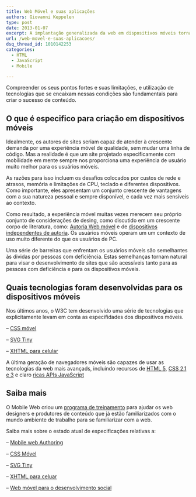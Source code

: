 ```yaml
---
title: Web Móvel e suas aplicações
authors: Giovanni Keppelen
type: post
date: 2013-01-07
excerpt: A implantação generalizada da web em dispositivos móveis torna um alvo de escolha para criadores de conteúdo.
url: /web-movel-e-suas-aplicacoes/
dsq_thread_id: 1010142253
categories:
  - HTML
  - JavaScript
  - Mobile

---
```

Compreender os seus pontos fortes e suas limitações, e utilização de tecnologias que se encaixam nessas condições são fundamentais para criar o sucesso de conteúdo.

## O que é especifico para criação em dispositivos móveis

Idealmente, os autores de sites seriam capaz de atender à crescente demanda por uma experiência móvel de qualidade, sem mudar uma linha de código. Mas a realidade é que um site projetado especificamente com mobilidade em mente sempre nos proporciona uma experiência de usuário muito melhor para os usuários móveis.

As razões para isso incluem os desafios colocados por custos de rede e atrasos, memória e limitações de CPU, teclado e diferentes dispositivos. Como importante, eles apresentam um conjunto crescente de vantagens com a sua natureza pessoal e sempre disponível, e cada vez mais sensíveis ao contexto.

Como resultado, a experiência móvel muitas vezes merecem seu próprio conjunto de considerações de desing, como discutido em um crescente corpo de literatura, como: [Autoria Web móvel][1] e de [dispositivos independentes de autoria][2]. Os usuários móveis operam um um contexto de uso muito diferente do que os usuários de PC.

Uma série de barreiras que enfrentam os usuários móveis são semelhantes às dividas por pessoas com deficiência. Estas semelhanças tornam natural para visar o desenvolvimento de sites que são acessíveis tanto para as pessoas com deficiência e para os dispositivos móveis.

## Quais tecnologias foram desenvolvidas para os dispositivos móveis

Nos últimos anos, o W3C tem desenvolvido uma série de tecnologias que explicitamente levam em conta as especifidades dos dispositivos móveis.

&#8211; [CSS móvel][3]
  
&#8211; [SVG Tiny][4]
  
&#8211; [XHTML para celular][5]

A última geração de navegadores móveis são capazes de usar as tecnologias da web mais avançads, incluindo recursos de [HTML 5][6], [CSS 2.1 e 3][7] e claro [ricas APIs JavaScript][8]

## Saiba mais

O Mobile Web criou um [programa de treinamento][9] para ajudar os web designers e produtores de conteúdo que já estão familiarizados com o mundo ambiente de trabalho para se familiarizar com a web.

Saiba mais sobre o estado atual de especificações relativas a:

&#8211; [Mobile web Authoring][10]
  
&#8211; [CSS Móvel][3]
  
&#8211; [SVG Tiny][4]
  
&#8211; [XHTML para celuar][5]
  
&#8211; [Web móvel para o desenvolvimento social][11]

 [1]: http://www.w3.org/standards/techs/mobile
 [2]: http://www.w3.org/standards/techs/deviceindependenceauthoring
 [3]: http://www.w3.org/standards/techs/cssmobile
 [4]: http://www.w3.org/standards/techs/svgmobile
 [5]: http://www.w3.org/standards/techs/xhtmlmobile
 [6]: http://www.w3.org/standards/techs/html
 [7]: http://www.w3.org/standards/techs/css
 [8]: http://www.w3.org/standards/techs/js
 [9]: http://www.w3.org/Mobile/training/
 [10]: http://www.w3.org/standards/techs/mobile#w3c_all
 [11]: http://www.w3.org/standards/techs/mw4d